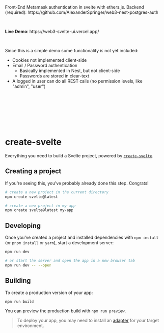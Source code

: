 
<p>Front-End Metamask authentication in svelte with ethers.js. Backend (required): https://github.com/AlexanderSpringer/web3-nest-postgres-auth</p><br />
<p><b>Live Demo</b>: https://web3-svelte-ui.vercel.app/</p><br />
<p>
Since this is a simple demo some functionality is not yet included:<br />
<ul>
  <li>Cookies not implemented client-side</li>
  <li>Email / Password authentication
    <ul>
      <li>Basically implemented in Nest, but not client-side</li>
      <li>Passwords are stored in clear-text</li>
    </ul>
  </li>
  <li>A logged in user can do all REST calls (no permission levels, like "admin", "user")</li>
</ul>
</p>
<br /><br /><br /><br /><br /><br />


# create-svelte

Everything you need to build a Svelte project, powered by [`create-svelte`](https://github.com/sveltejs/kit/tree/master/packages/create-svelte).

## Creating a project

If you're seeing this, you've probably already done this step. Congrats!

```bash
# create a new project in the current directory
npm create svelte@latest

# create a new project in my-app
npm create svelte@latest my-app
```

## Developing

Once you've created a project and installed dependencies with `npm install` (or `pnpm install` or `yarn`), start a development server:

```bash
npm run dev

# or start the server and open the app in a new browser tab
npm run dev -- --open
```

## Building

To create a production version of your app:

```bash
npm run build
```

You can preview the production build with `npm run preview`.

> To deploy your app, you may need to install an [adapter](https://kit.svelte.dev/docs/adapters) for your target environment.
